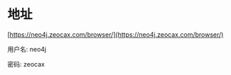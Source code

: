 # 地址
[https://neo4j.zeocax.com/browser/](https://neo4j.zeocax.com/browser/)

用户名: neo4j

密码: zeocax
